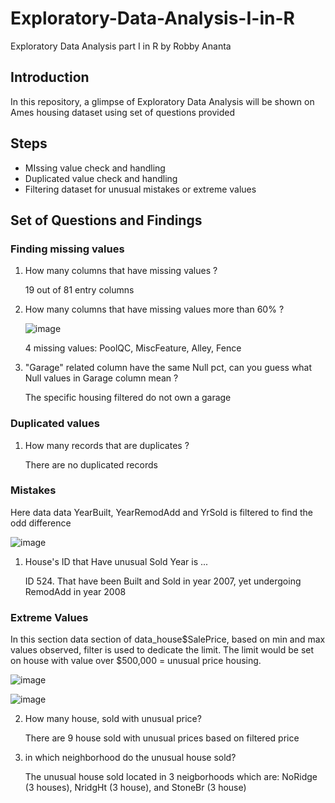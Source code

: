 # Exploratory-Data-Analysis-I-in-R
Exploratory Data Analysis part I in R by Robby Ananta

## Introduction
In this repository, a glimpse of Exploratory Data Analysis will be shown on Ames housing dataset using set of questions provided

## Steps
- MIssing value check and handling
- Duplicated value check and handling
- Filtering dataset for unusual mistakes or extreme values

## Set of Questions and Findings
### Finding missing values
1.  How many columns that have missing values ?
    
    19 out of 81 entry columns
    
2.  How many columns that have missing values more than 60% ?

    ![image](https://user-images.githubusercontent.com/95951930/155143776-10ba267a-59b1-42f3-85b2-5cd462a1006b.png)

    4 missing values: PoolQC, MiscFeature, Alley, Fence

3.  "Garage" related column have the same Null pct, can you guess what Null values in Garage column mean ?

    The specific housing filtered do not own a garage

### Duplicated values
1.  How many records that are duplicates ?

    There are no duplicated records

### Mistakes

Here data data YearBuilt, YearRemodAdd and YrSold is filtered to find the odd difference

![image](https://user-images.githubusercontent.com/95951930/155143368-5119cce9-1646-4904-bd5a-c258777826cc.png)

1.  House's ID that Have unusual Sold Year is ...

    ID 524. That have been Built and Sold in year 2007, yet undergoing RemodAdd in year 2008

### Extreme Values

In this section data section of data_house$SalePrice, based on min and max values observed, filter is used to dedicate the limit.
The limit would be set on house with value over $500,000 = unusual price housing.

![image](https://user-images.githubusercontent.com/95951930/155142410-86facfbe-cd54-4e1b-a7fc-1f877a22ac5a.png)

![image](https://user-images.githubusercontent.com/95951930/155142865-836e551d-9e2b-4fde-889f-4f0ebb7a7c12.png)
   
2.  How many house, sold with unusual price?

    There are 9 house sold with unusual prices based on filtered price

3.  in which neighborhood do the unusual house sold?

    The unusual house sold located in 3 neigborhoods which are: NoRidge (3 houses), NridgHt (3 house), and StoneBr (3 house)
